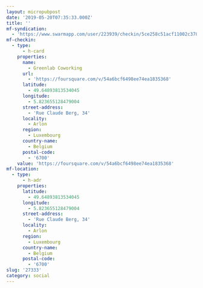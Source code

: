```yaml
---
layout: micropubpost
date: '2019-05-20T07:35:33.000Z'
title: ''
mf-syndication:
  - 'https://www.swarmapp.com/user/223939/checkin/5ce258c51acf11002c378917'
mf-checkin:
  - type:
      - h-card
    properties:
      name:
        - Greenlab Coworking
      url:
        - 'https://foursquare.com/v/54a6bcf6498ee74ea1835368'
      latitude:
        - 49.64893813534045
      longitude:
        - 5.823655128479004
      street-address:
        - 'Rue Claude Berg, 34'
      locality:
        - Arlon
      region:
        - Luxembourg
      country-name:
        - Belgium
      postal-code:
        - '6700'
    value: 'https://foursquare.com/v/54a6bcf6498ee74ea1835368'
mf-location:
  - type:
      - h-adr
    properties:
      latitude:
        - 49.64893813534045
      longitude:
        - 5.823655128479004
      street-address:
        - 'Rue Claude Berg, 34'
      locality:
        - Arlon
      region:
        - Luxembourg
      country-name:
        - Belgium
      postal-code:
        - '6700'
slug: '27333'
category: social
---
```


